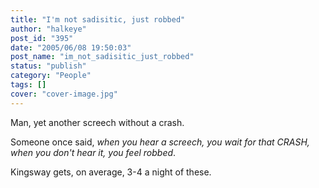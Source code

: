 ```yaml
---
title: "I'm not sadisitic, just robbed"
author: "halkeye"
post_id: "395"
date: "2005/06/08 19:50:03"
post_name: "im_not_sadisitic_just_robbed"
status: "publish"
category: "People"
tags: []
cover: "cover-image.jpg"
---
```


Man, yet another screech without a crash.

Someone once said, _when you hear a screech, you wait for that CRASH, when you don't hear it, you feel robbed_.

Kingsway gets, on average, 3-4 a night of these.